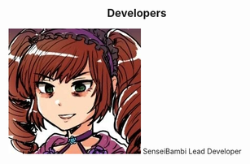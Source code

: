 <head>
<style>
  
  img {
    border-radius: 50%;
  }
  
  div.SenseiBambi {
    vertical-align: center;
    display: inline-block;
    text-align: center;
    width: 150px;
    margin-top: 20px;
    margin-right: 110px;
    margin-left: 10px;
    margin-bottom: 25px;
  }
  
  .caption {
    display: block;
  }
  
</style>
</head>
<body>
  
<h2><center>Developers</center></h2>

<div class="SenseiBambi">
  <img src="/assets/img/SenseiBambi.jpg">
  <span class="caption">SenseiBambi</span>
  <span class="cpation">Lead Developer</span>
</div>
  
</body>
